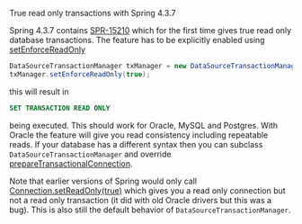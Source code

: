 True read only transactions with Spring 4.3.7

Spring 4.3.7 contains [SPR-15210](https://jira.spring.io/browse/SPR-15210) which for the first time gives true read only database transactions.  The feature has to be explicitly enabled using [setEnforceReadOnly](https://docs.spring.io/spring/docs/4.3.7.BUILD-SNAPSHOT/javadoc-api/org/springframework/jdbc/datasource/DataSourceTransactionManager.html#setEnforceReadOnly-boolean-)

```java
DataSourceTransactionManager txManager = new DataSourceTransactionManager(dataSource);
txManager.setEnforceReadOnly(true);
```

this will result in

```sql
SET TRANSACTION READ ONLY
```

being executed. This should work for Oracle, MySQL and Postgres. With Oracle the feature will give you read consistency including repeatable reads. If your database has a different syntax then you can subclass `DataSourceTransactionManager` and override [prepareTransactionalConnection](https://docs.spring.io/spring/docs/4.3.7.BUILD-SNAPSHOT/javadoc-api/org/springframework/jdbc/datasource/DataSourceTransactionManager.html#prepareTransactionalConnection-java.sql.Connection-org.springframework.transaction.TransactionDefinition-).

Note that earlier versions of Spring would only call [Connection.setReadOnly(true)](https://docs.oracle.com/javase/8/docs/api/java/sql/Connection.html#setReadOnly-boolean-) which gives you a read only connection but not a read only transaction (it did with old Oracle drivers but this was a bug). This is also still the default behavior of `DataSourceTransactionManager`.


